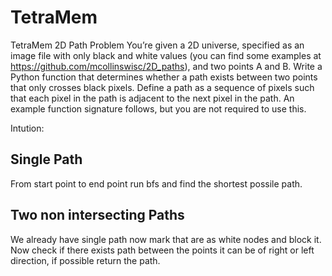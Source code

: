# TetraMem
 TetraMem 2D Path Problem
 You’re given a 2D universe, specified as an image file with only black and white values (you can find some examples at https://github.com/mcollinswisc/2D_paths), and two points 
 A and B.
 Write a Python function that determines whether a path exists between two points that only crosses black pixels. Define a path as a sequence of pixels such that each pixel in 
 the path is adjacent to the next pixel in the path. An example function signature follows, but you are not required to use this.

 Intution:
 ## Single Path
 From start point to end point run bfs and find the shortest possile path.
 ## Two non intersecting Paths
 We already have single path now mark that are as white nodes and block it. Now check if there exists path between the points it can be of right or left direction, if possible return the path.
